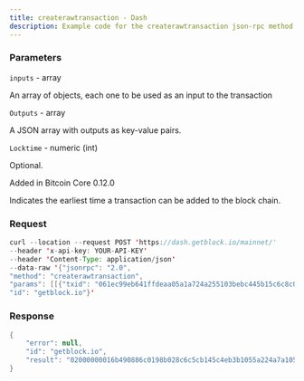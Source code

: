 ```yaml
---
title: createrawtransaction - Dash
description: Example code for the createrawtransaction json-rpc method. Сomplete guide on how to use createrawtransaction json-rpc in GetBlock.io Web3 documentation.
---
```


### Parameters


`inputs` - array

An array of objects, each one to be used as an input to the transaction

`Outputs` - array

A JSON array with outputs as key-value pairs.

`Locktime` - numeric (int)

Optional.

Added in Bitcoin Core 0.12.0

Indicates the earliest time a transaction can be added to the block
chain.

### Request

``` java
curl --location --request POST 'https://dash.getblock.io/mainnet/' 
--header 'x-api-key: YOUR-API-KEY' 
--header 'Content-Type: application/json' 
--data-raw '{"jsonrpc": "2.0",
"method": "createrawtransaction",
"params": [[{"txid": "061ec99eb641ffdeaa05a1a724a255103bebc445b15c6c8c028b19c08608496b", "vout": 1}], [{"ySutkc49Khpz1HQN8AfWNitVBLwqtyaxvv": 800}, {"yY6AmGopsZS31wy1JLHR9P6AC6owFaXwuh": 74.99}], 0],
"id": "getblock.io"}'
```

###  Response

``` java
{
    "error": null,
    "id": "getblock.io",
    "result": "02000000016b490886c0198b028c6c5cb145c4eb3b1055a224a7a105aadeff41b69ec91e060100000000ffffffff0200205fa0120000001976a914485485425fa99504ec1638ac4213f3cfc9f32ef388acc0a8f9be010000001976a914811eacc14db8ebb5b64486dc43400c0226b428a488ac00000000"
}
```

